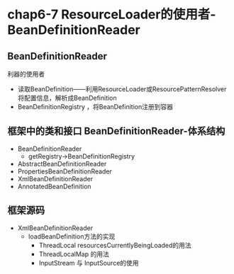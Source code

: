 # chap6-7 ResourceLoader的使用者-BeanDefinitionReader

## BeanDefinitionReader
利器的使用者
* 读取BeanDefinition——利用ResourceLoader或ResourcePatternResolver将配置信息，解析成BeanDefinition
* BeanDefinitionRegistry ，将BeanDefinition注册到容器

## 框架中的类和接口 BeanDefinitionReader-体系结构
* BeanDefinitionReader
    * getRegistry->BeanDefinitionRegistry
* AbstractBeanDefinitionReader
* PropertiesBeanDefinitionReader
* XmlBeanDefinitionReader
* AnnotatedBeanDefinition

## 框架源码
* XmlBeanDefinitionReader
    * loadBeanDefinition方法的实现
        * ThreadLocal resourcesCurrentlyBeingLoaded的用法
        * ThreadLocalMap 的用法
        * InputStream 与 InputSource的使用
        
    